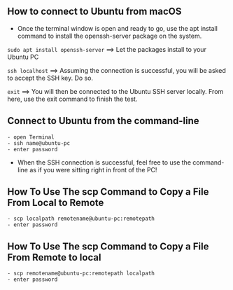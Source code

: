 
## How to connect to Ubuntu from macOS

- Once the terminal window is open and ready to go, use the apt install command to install the openssh-server package on the system.

```sudo apt install openssh-server``` 
==> Let the packages install to your Ubuntu PC

```ssh localhost```
==> Assuming the connection is successful, you will be asked to accept the SSH key. Do so.

```exit``` 
==>  You will then be connected to the Ubuntu SSH server locally. From here, use the exit command to finish the test.
## Connect to Ubuntu from the command-line
```
- open Terminal
- ssh name@ubuntu-pc 
- enter password
```

* When the SSH connection is successful, feel free to use the command-line as if you were sitting right in front of the PC!


## How To Use The scp Command to Copy a File From Local to Remote
```
- scp localpath remotename@ubuntu-pc:remotepath
- enter password
```

## How To Use The scp Command to Copy a File From Remote to local

```
- scp remotename@ubuntu-pc:remotepath localpath
- enter password
```
